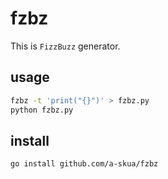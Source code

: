 # fzbz

This is `FizzBuzz` generator.

## usage

```sh
fzbz -t 'print("{}")' > fzbz.py
python fzbz.py
```

## install
```sh
go install github.com/a-skua/fzbz
```
